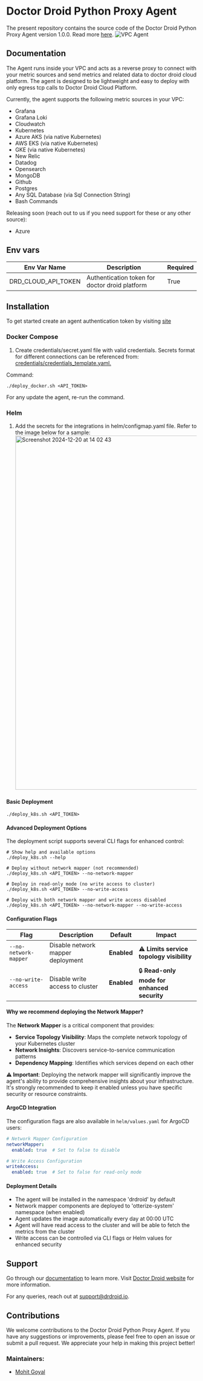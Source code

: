 # Doctor Droid Python Proxy Agent

The present repository contains the source code of the Doctor Droid Python Proxy Agent version 1.0.0.
Read more [here](https://github.com/DrDroidLab/drd-vpc-agent).
![VPC Agent](https://github.com/user-attachments/assets/a17b8904-7811-4597-b4cc-bae34f02cb48)

## Documentation

The Agent runs inside your VPC and acts as a reverse proxy to connect with your metric sources and send
metrics and related data to doctor droid cloud platform. The agent is designed to be lightweight and easy to deploy
with only egress tcp calls to Doctor Droid Cloud Platform.

Currently, the agent supports the following metric sources in your VPC:

* Grafana
* Grafana Loki
* Cloudwatch
* Kubernetes
* Azure AKS (via native Kubernetes)
* AWS EKS (via native Kubernetes)
* GKE (via native Kubernetes)
* New Relic
* Datadog
* Opensearch
* MongoDB
* Github
* Postgres
* Any SQL Database (via Sql Connection String)
* Bash Commands

Releasing soon (reach out to us if you need support for these or any other source):

* Azure

## Env vars

| Env Var Name        | Description                                    | Required | 
|---------------------|------------------------------------------------|----------|
| DRD_CLOUD_API_TOKEN | Authentication token for doctor droid platform | True     |

## Installation

To get started create an agent authentication token by visiting [site](https://playbooks.drdroid.io/agent-tokens)

### Docker Compose

1. Create credentials/secret.yaml file with valid credentials. Secrets format for different connections can be
   referenced
   from: [credentials/credentials_template.yaml.](https://github.com/DrDroidLab/drd-vpc-agent/blob/main/credentials/credentials_template.yaml)

Command:

```shell
./deploy_docker.sh <API_TOKEN>
```

For any update the agent, re-run the command.

### Helm

1. Add the secrets for the integrations in helm/configmap.yaml file.
   Refer to the image below for a sample:
   <img width="934" alt="Screenshot 2024-12-20 at 14 02 43" src="https://github.com/user-attachments/assets/cadb2b0a-db0c-4128-bef7-fe2a6288b79b" />

#### Basic Deployment

```shell
./deploy_k8s.sh <API_TOKEN>
```

#### Advanced Deployment Options

The deployment script supports several CLI flags for enhanced control:

```shell
# Show help and available options
./deploy_k8s.sh --help

# Deploy without network mapper (not recommended)
./deploy_k8s.sh <API_TOKEN> --no-network-mapper

# Deploy in read-only mode (no write access to cluster)
./deploy_k8s.sh <API_TOKEN> --no-write-access

# Deploy with both network mapper and write access disabled
./deploy_k8s.sh <API_TOKEN> --no-network-mapper --no-write-access
```

#### Configuration Flags

| Flag | Description | Default | Impact |
|------|-------------|---------|---------|
| `--no-network-mapper` | Disable network mapper deployment | **Enabled** | ⚠️ **Limits service topology visibility** |
| `--no-write-access` | Disable write access to cluster | **Enabled** | 🔒 **Read-only mode for enhanced security** |

#### Why we recommend deploying the Network Mapper?

The **Network Mapper** is a critical component that provides:

- **Service Topology Visibility**: Maps the complete network topology of your Kubernetes cluster
- **Network Insights**: Discovers service-to-service communication patterns
- **Dependency Mapping**: Identifies which services depend on each other

**⚠️ Important**: Deploying the network mapper will significantly improve the agent's ability to provide comprehensive insights about your infrastructure. It's strongly recommended to keep it enabled unless you have specific security or resource constraints.

#### ArgoCD Integration

The configuration flags are also available in `helm/values.yaml` for ArgoCD users:

```yaml
# Network Mapper Configuration
networkMapper:
  enabled: true  # Set to false to disable

# Write Access Configuration  
writeAccess:
  enabled: true  # Set to false for read-only mode
```

#### Deployment Details
* The agent will be installed in the namespace 'drdroid' by default
* Network mapper components are deployed to 'otterize-system' namespace (when enabled)
* Agent updates the image automatically every day at 00:00 UTC
* Agent will have read access to the cluster and will be able to fetch the metrics from the cluster
* Write access can be controlled via CLI flags or Helm values for enhanced security

## Support

Go through our [documentation](https://docs.drdroid.io?utm_param=github-py) to learn more.
Visit [Doctor Droid website](https://drdroid.io?utm_param=github-py) for more information.

For any queries, reach out at [support@drdroid.io](mailto:support@drdroid.io).

## Contributions
We welcome contributions to the Doctor Droid Python Proxy Agent. If you have any suggestions or improvements, please
feel free to open an issue or submit a pull request. We appreciate your help in making this project better!

### Maintainers:
* [Mohit Goyal](https://github.com/droid-mohit)

